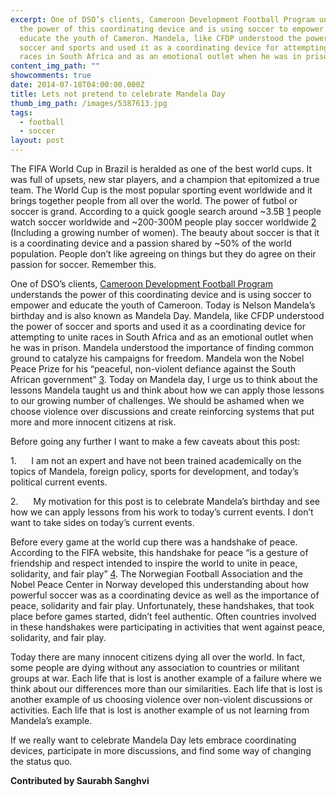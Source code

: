 ```yaml
---
excerpt: One of DSO’s clients, Cameroon Development Football Program understands
  the power of this coordinating device and is using soccer to empower and
  educate the youth of Cameron. Mandela, like CFDP understood the power of
  soccer and sports and used it as a coordinating device for attempting to unite
  races in South Africa and as an emotional outlet when he was in prison.
content_img_path: ""
showcomments: true
date: 2014-07-18T04:00:00.000Z
title: Lets not pretend to celebrate Mandela Day
thumb_img_path: /images/5387613.jpg
tags:
  - football
  - soccer
layout: post
---
```

The FIFA World Cup in Brazil is heralded as one of the best world cups. It was full of upsets, new star players, and a champion that epitomized a true team. The World Cup is the most popular sporting event worldwide and it brings together people from all over the world. The power of futbol or soccer is grand. According to a quick google search around ~3.5B [1](http://www.top10zen.com/most-popular-sports-1584?page=5) people watch soccer worldwide and ~200-300M people play soccer worldwide [2](http://www.fifa.com/mm/document/fifafacts/bcoffsurv/emaga_9384_10704.pdf) (Including a growing number of women). The beauty about soccer is that it is a coordinating device and a passion shared by ~50% of the world population. People don’t like agreeing on things but they do agree on their passion for soccer. Remember this.

One of DSO’s clients, [Cameroon Development Football Program](http://www.cameroonfdp.com/) understands the power of this coordinating device and is using soccer to empower and educate the youth of Cameroon. Today is Nelson Mandela’s birthday and is also known as Mandela Day. Mandela, like CFDP understood the power of soccer and sports and used it as a coordinating device for attempting to unite races in South Africa and as an emotional outlet when he was in prison. Mandela understood the importance of finding common ground to catalyze his campaigns for freedom. Mandela won the Nobel Peace Prize for his “peaceful, non-violent defiance against the South African government” [3](http://www.biography.com/people/nelson-mandela-9397017#synopsis). Today on Mandela day, I urge us to think about the lessons Mandela taught us and think about how we can apply those lessons to our growing number of challenges. We should be ashamed when we choose violence over discussions and create reinforcing systems that put more and more innocent citizens at risk.

Before going any further I want to make a few caveats about this post:

1.      I am not an expert and have not been trained academically on the topics of Mandela, foreign policy, sports for development, and today’s political current events.

2.      My motivation for this post is to celebrate Mandela’s birthday and see how we can apply lessons from his work to today’s current events. I don’t want to take sides on today’s current events.

Before every game at the world cup there was a handshake of peace. According to the FIFA website, this handshake for peace “is a gesture of friendship and respect intended to inspire the world to unite in peace, solidarity, and fair play” [4](http://www.fifa.com/mm/document/tournament/competition/02/36/32/74/faqhandshakeforpeace-english_neutral.pdf). The Norwegian Football Association and the Nobel Peace Center in Norway developed this understanding about how powerful soccer was as a coordinating device as well as the importance of peace, solidarity and fair play. Unfortunately, these handshakes, that took place before games started, didn’t feel authentic. Often countries involved in these handshakes were participating in activities that went against peace, solidarity, and fair play. 

Today there are many innocent citizens dying all over the world. In fact, some people are dying without any association to countries or militant groups at war. Each life that is lost is another example of a failure where we think about our differences more than our similarities. Each life that is lost is another example of us choosing violence over non-violent discussions or activities. Each life that is lost is another example of us not learning from Mandela’s example.

If we really want to celebrate Mandela Day lets embrace coordinating devices, participate in more discussions, and find some way of changing the status quo. 

**Contributed by Saurabh Sanghvi**